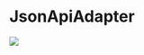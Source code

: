 # JsonApiAdapter
[![](https://jitpack.io/v/vero-amanda/JsonApiAdapter.svg)](https://jitpack.io/#vero-amanda/JsonApiAdapter)